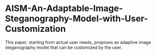 # AISM-An-Adaptable-Image-Steganography-Model-with-User-Customization
This paper, starting from actual user needs, proposes an adaptive image steganography model that can be customized by the user.

